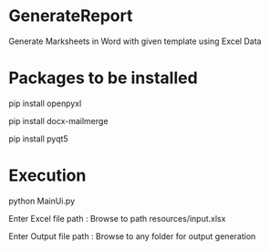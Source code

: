 # GenerateReport
Generate Marksheets in Word with given template using Excel Data

# Packages to be installed
pip install openpyxl

pip install docx-mailmerge

pip install pyqt5

# Execution
python MainUi.py

Enter Excel file path : Browse to path resources/input.xlsx

Enter Output file path : Browse to any folder for output generation
